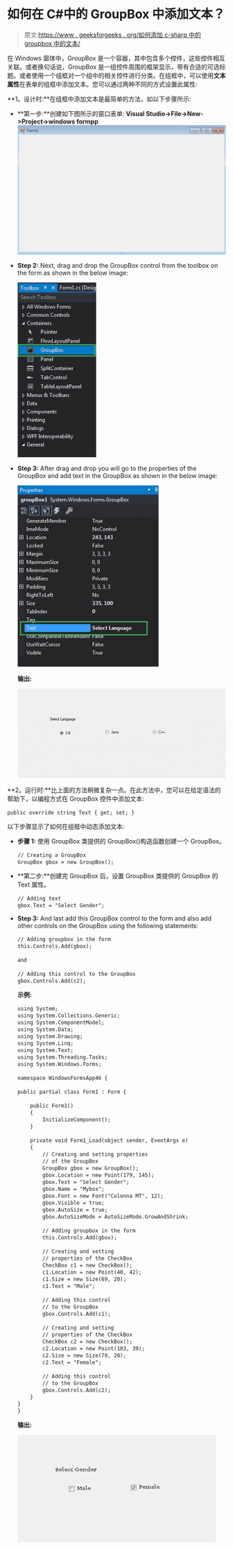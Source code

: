 # 如何在 C#中的 GroupBox 中添加文本？

> 原文:[https://www . geeksforgeeks . org/如何添加 c-sharp 中的 groupbox 中的文本/](https://www.geeksforgeeks.org/how-to-add-text-in-the-groupbox-in-c-sharp/)

在 Windows 窗体中，GroupBox 是一个容器，其中包含多个控件，这些控件相互关联。或者换句话说，GroupBox 是一组控件周围的框架显示，带有合适的可选标题。或者使用一个组框对一个组中的相关控件进行分类。在组框中，可以使用**文本属性**在表单的组框中添加文本。您可以通过两种不同的方式设置此属性:

**1。设计时:**在组框中添加文本是最简单的方法，如以下步骤所示:

*   **第一步:**创建如下图所示的窗口表单:
    **Visual Studio->File->New->Project->windows formpp**
    ![](img/de9202f1f4646167e60ea580d67273d9.png)
*   **Step 2:** Next, drag and drop the GroupBox control from the toolbox on the form as shown in the below image:

    ![](img/d39194ec60f7e2cec314f73cca224221.png)

*   **Step 3:** After drag and drop you will go to the properties of the GroupBox and add text in the GroupBox as shown in the below image:

    ![](img/b55473fe4a2a334f12db28ac3bd7942c.png)

    **输出:**

    ![](img/d2c8124878483b3f3fdc9400a27ab5f6.png)

**2。运行时:**比上面的方法稍微复杂一点。在此方法中，您可以在给定语法的帮助下，以编程方式在 GroupBox 控件中添加文本:

```
public override string Text { get; set; }
```

以下步骤显示了如何在组框中动态添加文本:

*   **步骤 1:** 使用 GroupBox 类提供的 GroupBox()构造函数创建一个 GroupBox。

    ```
    // Creating a GroupBox
    GroupBox gbox = new GroupBox(); 

    ```

*   **第二步:**创建完 GroupBox 后，设置 GroupBox 类提供的 GroupBox 的 Text 属性。

    ```
    // Adding text
    gbox.Text = "Select Gender";

    ```

*   **Step 3:** And last add this GroupBox control to the form and also add other controls on the GroupBox using the following statements:

    ```
    // Adding groupbox in the form
    this.Controls.Add(gbox);

    and 

    // Adding this control to the GroupBox
    gbox.Controls.Add(c2);

    ```

    **示例:**

    ```
    using System;
    using System.Collections.Generic;
    using System.ComponentModel;
    using System.Data;
    using System.Drawing;
    using System.Linq;
    using System.Text;
    using System.Threading.Tasks;
    using System.Windows.Forms;

    namespace WindowsFormsApp46 {

    public partial class Form1 : Form {

        public Form1()
        {
            InitializeComponent();
        }

        private void Form1_Load(object sender, EventArgs e)
        {
            // Creating and setting properties
            // of the GroupBox
            GroupBox gbox = new GroupBox();
            gbox.Location = new Point(179, 145);
            gbox.Text = "Select Gender";
            gbox.Name = "Mybox";
            gbox.Font = new Font("Colonna MT", 12);
            gbox.Visible = true;
            gbox.AutoSize = true;
            gbox.AutoSizeMode = AutoSizeMode.GrowAndShrink;

            // Adding groupbox in the form
            this.Controls.Add(gbox);

            // Creating and setting 
            // properties of the CheckBox
            CheckBox c1 = new CheckBox();
            c1.Location = new Point(40, 42);
            c1.Size = new Size(69, 20);
            c1.Text = "Male";

            // Adding this control 
            // to the GroupBox
            gbox.Controls.Add(c1);

            // Creating and setting 
            // properties of the CheckBox
            CheckBox c2 = new CheckBox();
            c2.Location = new Point(183, 39);
            c2.Size = new Size(79, 20);
            c2.Text = "Female";

            // Adding this control
            // to the GroupBox
            gbox.Controls.Add(c2);
        }
    }
    }
    ```

    **输出:**

    ![](img/d0718fa554ac7af2c4e207e5f41481f3.png)